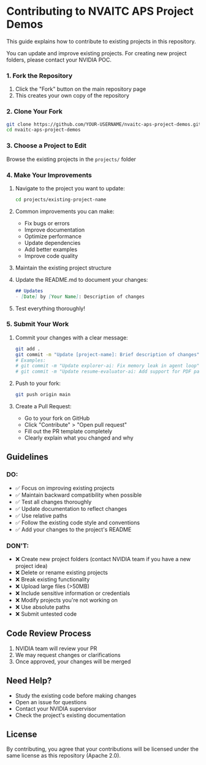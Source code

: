 # Contributing to NVAITC APS Project Demos

This guide explains how to contribute to existing projects in this repository.

You can update and improve existing projects. For creating new project folders, please contact your NVIDIA POC.

### 1. Fork the Repository
1. Click the "Fork" button on the main repository page
2. This creates your own copy of the repository

### 2. Clone Your Fork
```bash
git clone https://github.com/YOUR-USERNAME/nvaitc-aps-project-demos.git
cd nvaitc-aps-project-demos
```

### 3. Choose a Project to Edit
Browse the existing projects in the `projects/` folder

### 4. Make Your Improvements
1. Navigate to the project you want to update:
   ```bash
   cd projects/existing-project-name
   ```

2. Common improvements you can make:
   - Fix bugs or errors
   - Improve documentation
   - Optimize performance
   - Update dependencies
   - Add better examples
   - Improve code quality

3. Maintain the existing project structure

4. Update the README.md to document your changes:
   ```markdown
   ## Updates
   - [Date] by [Your Name]: Description of changes
   ```

5. Test everything thoroughly!

### 5. Submit Your Work
1. Commit your changes with a clear message:
   ```bash
   git add .
   git commit -m "Update [project-name]: Brief description of changes"
   # Examples:
   # git commit -m "Update explorer-ai: Fix memory leak in agent loop"
   # git commit -m "Update resume-evaluator-ai: Add support for PDF parsing"
   ```

2. Push to your fork:
   ```bash
   git push origin main
   ```

3. Create a Pull Request:
   - Go to your fork on GitHub
   - Click "Contribute" > "Open pull request"
   - Fill out the PR template completely
   - Clearly explain what you changed and why

## Guidelines

### DO:
- ✅ Focus on improving existing projects
- ✅ Maintain backward compatibility when possible
- ✅ Test all changes thoroughly
- ✅ Update documentation to reflect changes
- ✅ Use relative paths
- ✅ Follow the existing code style and conventions
- ✅ Add your changes to the project's README

### DON'T:
- ❌ Create new project folders (contact NVIDIA team if you have a new project idea)
- ❌ Delete or rename existing projects
- ❌ Break existing functionality
- ❌ Upload large files (>50MB)
- ❌ Include sensitive information or credentials
- ❌ Modify projects you're not working on
- ❌ Use absolute paths
- ❌ Submit untested code

## Code Review Process
1. NVIDIA team will review your PR
2. We may request changes or clarifications
3. Once approved, your changes will be merged

## Need Help?
- Study the existing code before making changes
- Open an issue for questions
- Contact your NVIDIA supervisor
- Check the project's existing documentation

## License
By contributing, you agree that your contributions will be licensed under the same license as this repository (Apache 2.0). 
